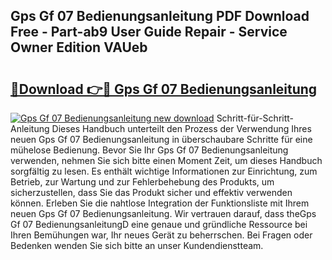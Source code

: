## Gps Gf 07 Bedienungsanleitung PDF Download Free - Part-ab9 User Guide Repair - Service Owner Edition VAUeb

# <h2><a href="http://df1kwk.blite.top/?on=Gps+Gf+07+Bedienungsanleitung">🔗Download 👉🔴 Gps Gf 07 Bedienungsanleitung</a></h2>

[![Gps Gf 07 Bedienungsanleitung new download](https://i.imgur.com/lujVjoI.png)](http://df1kwk.blite.top/?on=Gps+Gf+07+Bedienungsanleitung)
Schritt-für-Schritt-Anleitung Dieses Handbuch unterteilt den Prozess der Verwendung Ihres neuen Gps Gf 07 Bedienungsanleitung in überschaubare Schritte für eine mühelose Bedienung. Bevor Sie Ihr Gps Gf 07 Bedienungsanleitung verwenden, nehmen Sie sich bitte einen Moment Zeit, um dieses Handbuch sorgfältig zu lesen. Es enthält wichtige Informationen zur Einrichtung, zum Betrieb, zur Wartung und zur Fehlerbehebung des Produkts, um sicherzustellen, dass Sie das Produkt sicher und effektiv verwenden können. Erleben Sie die nahtlose Integration der Funktionsliste mit Ihrem neuen Gps Gf 07 Bedienungsanleitung. Wir vertrauen darauf, dass theGps Gf 07 BedienungsanleitungD eine genaue und gründliche Ressource bei Ihren Bemühungen war, Ihr neues Gerät zu beherrschen. Bei Fragen oder Bedenken wenden Sie sich bitte an unser Kundendienstteam.
